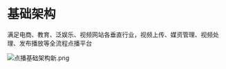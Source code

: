 # 基础架构

满足电商、教育、泛娱乐、视频网站各垂直行业，视频上传、媒资管理、视频处理、发布播放等全流程点播平台

![点播基础架构新.png](../../../../image/Video-on-Demand/点播基础架构新.png)

